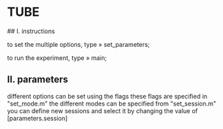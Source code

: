 # TUBE

## I. instructions

  to set the multiple options, type
  » set_parameters;

  to run the experiment, type
  » main;


## II. parameters

  different options can be set using the flags
  these flags are specified in "set_mode.m"
  the different modes can be specified from "set_session.m"
  you can define new sessions and select it by changing the value of [parameters.session]
